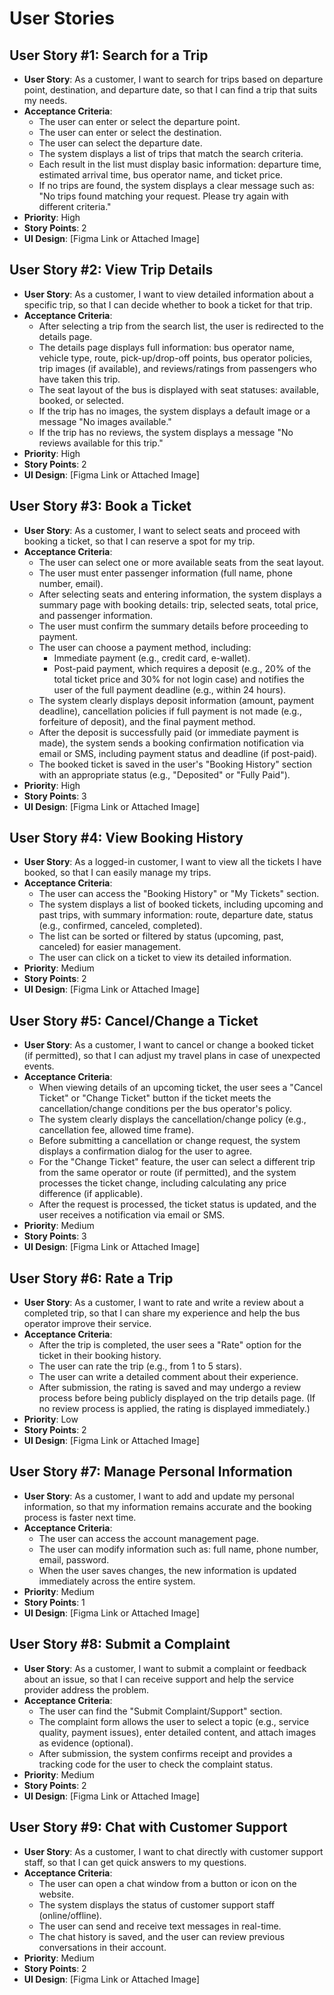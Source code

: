# User Stories

## User Story #1: Search for a Trip
- **User Story**: As a customer, I want to search for trips based on departure point, destination, and departure date, so that I can find a trip that suits my needs.
- **Acceptance Criteria**:
  - The user can enter or select the departure point.
  - The user can enter or select the destination.
  - The user can select the departure date.
  - The system displays a list of trips that match the search criteria.
  - Each result in the list must display basic information: departure time, estimated arrival time, bus operator name, and ticket price.
  - If no trips are found, the system displays a clear message such as: "No trips found matching your request. Please try again with different criteria."
- **Priority**: High
- **Story Points**: 2
- **UI Design**: [Figma Link or Attached Image]

## User Story #2: View Trip Details
- **User Story**: As a customer, I want to view detailed information about a specific trip, so that I can decide whether to book a ticket for that trip.
- **Acceptance Criteria**:
  - After selecting a trip from the search list, the user is redirected to the details page.
  - The details page displays full information: bus operator name, vehicle type, route, pick-up/drop-off points, bus operator policies, trip images (if available), and reviews/ratings from passengers who have taken this trip.
  - The seat layout of the bus is displayed with seat statuses: available, booked, or selected.
  - If the trip has no images, the system displays a default image or a message "No images available."
  - If the trip has no reviews, the system displays a message "No reviews available for this trip."
- **Priority**: High
- **Story Points**: 2
- **UI Design**: [Figma Link or Attached Image]

## User Story #3: Book a Ticket
- **User Story**: As a customer, I want to select seats and proceed with booking a ticket, so that I can reserve a spot for my trip.
- **Acceptance Criteria**:
  - The user can select one or more available seats from the seat layout.
  - The user must enter passenger information (full name, phone number, email).
  - After selecting seats and entering information, the system displays a summary page with booking details: trip, selected seats, total price, and passenger information.
  - The user must confirm the summary details before proceeding to payment.
  - The user can choose a payment method, including:
    - Immediate payment (e.g., credit card, e-wallet).
    - Post-paid payment, which requires a deposit (e.g., 20% of the total ticket price and 30% for not login case) and notifies the user of the full payment deadline (e.g., within 24 hours).
  - The system clearly displays deposit information (amount, payment deadline), cancellation policies if full payment is not made (e.g., forfeiture of deposit), and the final payment method.
  - After the deposit is successfully paid (or immediate payment is made), the system sends a booking confirmation notification via email or SMS, including payment status and deadline (if post-paid).
  - The booked ticket is saved in the user's "Booking History" section with an appropriate status (e.g., "Deposited" or "Fully Paid").
- **Priority**: High
- **Story Points**: 3
- **UI Design**: [Figma Link or Attached Image]

## User Story #4: View Booking History
- **User Story**: As a logged-in customer, I want to view all the tickets I have booked, so that I can easily manage my trips.
- **Acceptance Criteria**:
  - The user can access the "Booking History" or "My Tickets" section.
  - The system displays a list of booked tickets, including upcoming and past trips, with summary information: route, departure date, status (e.g., confirmed, canceled, completed).
  - The list can be sorted or filtered by status (upcoming, past, canceled) for easier management.
  - The user can click on a ticket to view its detailed information.
- **Priority**: Medium
- **Story Points**: 2
- **UI Design**: [Figma Link or Attached Image]

## User Story #5: Cancel/Change a Ticket
- **User Story**: As a customer, I want to cancel or change a booked ticket (if permitted), so that I can adjust my travel plans in case of unexpected events.
- **Acceptance Criteria**:
  - When viewing details of an upcoming ticket, the user sees a "Cancel Ticket" or "Change Ticket" button if the ticket meets the cancellation/change conditions per the bus operator's policy.
  - The system clearly displays the cancellation/change policy (e.g., cancellation fee, allowed time frame).
  - Before submitting a cancellation or change request, the system displays a confirmation dialog for the user to agree.
  - For the "Change Ticket" feature, the user can select a different trip from the same operator or route (if permitted), and the system processes the ticket change, including calculating any price difference (if applicable).
  - After the request is processed, the ticket status is updated, and the user receives a notification via email or SMS.
- **Priority**: Medium
- **Story Points**: 3
- **UI Design**: [Figma Link or Attached Image]

## User Story #6: Rate a Trip
- **User Story**: As a customer, I want to rate and write a review about a completed trip, so that I can share my experience and help the bus operator improve their service.
- **Acceptance Criteria**:
  - After the trip is completed, the user sees a "Rate" option for the ticket in their booking history.
  - The user can rate the trip (e.g., from 1 to 5 stars).
  - The user can write a detailed comment about their experience.
  - After submission, the rating is saved and may undergo a review process before being publicly displayed on the trip details page. (If no review process is applied, the rating is displayed immediately.)
- **Priority**: Low
- **Story Points**: 2
- **UI Design**: [Figma Link or Attached Image]

## User Story #7: Manage Personal Information
- **User Story**: As a customer, I want to add and update my personal information, so that my information remains accurate and the booking process is faster next time.
- **Acceptance Criteria**:
  - The user can access the account management page.
  - The user can modify information such as: full name, phone number, email, password.
  - When the user saves changes, the new information is updated immediately across the entire system.
- **Priority**: Medium
- **Story Points**: 1
- **UI Design**: [Figma Link or Attached Image]

## User Story #8: Submit a Complaint
- **User Story**: As a customer, I want to submit a complaint or feedback about an issue, so that I can receive support and help the service provider address the problem.
- **Acceptance Criteria**:
  - The user can find the "Submit Complaint/Support" section.
  - The complaint form allows the user to select a topic (e.g., service quality, payment issues), enter detailed content, and attach images as evidence (optional).
  - After submission, the system confirms receipt and provides a tracking code for the user to check the complaint status.
- **Priority**: Medium
- **Story Points**: 2
- **UI Design**: [Figma Link or Attached Image]

## User Story #9: Chat with Customer Support
- **User Story**: As a customer, I want to chat directly with customer support staff, so that I can get quick answers to my questions.
- **Acceptance Criteria**:
  - The user can open a chat window from a button or icon on the website.
  - The system displays the status of customer support staff (online/offline).
  - The user can send and receive text messages in real-time.
  - The chat history is saved, and the user can review previous conversations in their account.
- **Priority**: Medium
- **Story Points**: 2
- **UI Design**: [Figma Link or Attached Image]
